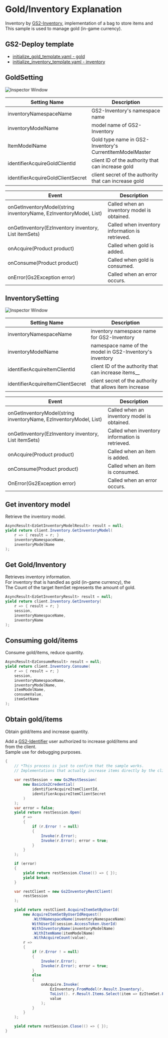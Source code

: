 ﻿# Gold/Inventory Explanation

Inventory by [GS2-Inventory](https://app.gs2.io/docs/en/index.html#gs2-inventory), implementation of a bag to store items and  
This sample is used to manage gold (in-game currency).

## GS2-Deploy template

- [initialize_gold_template.yaml - gold](../Templates/initialize_gold_template.yaml)
- [initialize_inventory_template.yaml - inventory](../Templates/initialize_inventory_template.yaml)

## GoldSetting

![Inspector Window](Gold.png)

| Setting Name | Description |
---|---
| inventoryNamespaceName | GS2-Inventory's namespace name
| inventoryModelName | model name of GS2-Inventory
| ItemModelName | Gold type name in GS2-Inventory's CurrentItemModelMaster |
| identifierAcquireGoldClientId | client ID of the authority that can increase gold
| identifierAcquireGoldClientSecret | client secret of the authority that can increase gold |

| Event | Description |
---------|------
| onGetInventoryModel(string inventoryName, EzInventoryModel, List<EzItemModel>) | Called when an inventory model is obtained. | onGetInventoryModel(string inventoryName, List<EzItemModel>)
| onGetInventory(EzInventory inventory, List<EzItemSet> itemSets) | Called when inventory information is retrieved. | onGetInventory(EzInventory inventory, List<EzItemSet> itemSets)
| onAcquire(Product product) | Called when gold is added. | onAcquire(Product product)
| onConsume(Product product) | Called when gold is consumed. | onConsume(Product product)
| onError(Gs2Exception error) | Called when an error occurs. | onError(Gs2Exception error)

## InventorySetting

![Inspector Window](Inventory.png)

| Setting Name | Description |
---|---
| inventoryNamespaceName | inventory namespace name for GS2-Inventory
| inventoryModelName | namespace name of the model in GS2-Inventory's inventory
| identifierAcquireItemClientId | client ID of the authority that can increase items__ |
| identifierAcquireItemClientSecret | client secret of the authority that allows item increase |

| Event | Description |
---|---
| onGetInventoryModel(string inventoryName, EzInventoryModel, List<EzItemModel>) | Called when an inventory model is obtained. | onGetInventoryModel(string inventoryName, List<EzItemModel>)
| onGetInventory(EzInventory inventory, List<EzItemSet> itemSets) | Called when inventory information is retrieved. | onGetInventory(EzInventory inventory, List<EzItemSet> itemSets)
| onAcquire(Product product) | Called when an item is added. | onAcquire(Product product)
| onConsume(Product product) | Called when an item is consumed. | onConsume(Product product)
| OnError(Gs2Exception error) | Called when an error occurs. | OnError(Gs2Exception error)

## Get inventory model

Retrieve the inventory model.

```c#
AsyncResult<EzGetInventoryModelResult> result = null;
yield return client.Inventory.GetInventoryModel(
    r => { result = r; }
    inventoryNamespaceName,
    inventoryModelName
);
```

## Get Gold/Inventory

Retrieves inventory information.  
For inventory that is handled as gold (in-game currency), the  
The Count of the target ItemSet represents the amount of gold.

```c#
AsyncResult<EzGetInventoryResult> result = null;
yield return client.Inventory.GetInventory(
    r => { result = r; }
    session,
    inventoryNamespaceName,
    inventoryName
);
```

## Consuming gold/items

Consume gold/items, reduce quantity.

```c#
AsyncResult<EzConsumeResult> result = null;
yield return client.Inventory.Consume(
    r => { result = r; }
    session,
    inventoryNamespaceName,
    inventoryModelName,
    itemModelName,
    consumeValue,
    itemSetName
);
```

## Obtain gold/items

Obtain gold/items and increase quantity.

Add a [GS2-Identifier](https://app.gs2.io/docs/en/index.html#gs2-identifier) user authorized to increase gold/items and  
from the client.  
Sample use for debugging purposes.

```c#
{
    // *This process is just to confirm that the sample works.
    // Implementations that actually increase items directly by the client are deprecated.
    
    var restSession = new Gs2RestSession(
        new BasicGs2Credential(
            identifierAcquireItemClientId,
            identifierAcquireItemClientSecret
        )
    );
    var error = false;
    yield return restSession.Open(
        r =>
        {
            if (r.Error ! = null)
            {
                Invoke(r.Error);
                Invoke(r.Error); error = true;
            }
        }
    );

    if (error)
    {
        yield return restSession.Close(() => { });
        yield break;
    }

    var restClient = new Gs2InventoryRestClient(
        restSession
    );

    yield return restClient.AcquireItemSetByUserId(
        new AcquireItemSetByUserIdRequest()
            .WithNamespaceName(inventoryNamespaceName)
            WithUserId(session.AccessToken.UserId)
            WithInventoryName(inventoryModelName)
            .WithItemName(itemModelName)
            .WithAcquireCount(value),
        r =>
        {
            if (r.Error ! = null)
            {
                Invoke(r.Error);
                Invoke(r.Error); error = true;
            }
            else
            {
                onAcquire.Invoke(
                    EzInventory.FromModel(r.Result.Inventory),
                    ToList(). r.Result.Items.Select(item => EzItemSet.FromModel(item)).ToList(),
                    value
                );
            }
        }
    );

    yield return restSession.Close(() => { });
}
```
